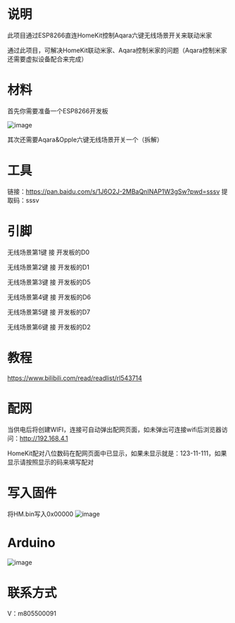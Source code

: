 # 说明
此项目通过ESP8266直连HomeKit控制Aqara六键无线场景开关来联动米家

通过此项目，可解决HomeKit联动米家、Aqara控制米家的问题（Aqara控制米家还需要虚拟设备配合来完成）


# 材料
首先你需要准备一个ESP8266开发板

![image](https://img.alicdn.com/imgextra/i4/2613443097/O1CN01Ku8MWj1YkTMVaa5GB_!!2613443097.jpg)


其次还需要Aqara&Opple六键无线场景开关一个（拆解）

# 工具
链接：https://pan.baidu.com/s/1J6O2J-2MBaQnINAP1W3gSw?pwd=sssv 
提取码：sssv

# 引脚
无线场景第1键  接  开发板的D0

无线场景第2键  接  开发板的D1

无线场景第3键  接  开发板的D5

无线场景第4键  接  开发板的D6

无线场景第5键  接  开发板的D7

无线场景第6键  接  开发板的D2

# 教程

https://www.bilibili.com/read/readlist/rl543714

# 配网
当供电后将创建WIFI，连接可自动弹出配网页面，如未弹出可连接wifi后浏览器访问：http://192.168.4.1

HomeKit配对八位数码在配网页面中已显示，如果未显示就是：123-11-111，如果显示请按照显示的码来填写配对

# 写入固件
将HM.bin写入0x00000
![image](https://img.alicdn.com/imgextra/i1/2613443097/O1CN01CeiRWQ1YkTMf7g6cD_!!2613443097.png)

# Arduino
![image](https://img.alicdn.com/imgextra/i4/2164592911/O1CN01Kwq2g21XNHhCVy6Kb_!!2164592911.png)

# 联系方式
V：m805500091
